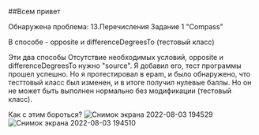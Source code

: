 ##Всем привет

Обнаружена проблема: 13.Перечисления Задание 1 "Compass"

В способе - opposite и differenceDegreesTo (тестовый класс)

Эти два способы Отсутствие необходимых условий, opposite и differenceDegreesTo нужно "source". 
Я добавил его, тест программы прошел успешно.
Но я протестировал в epam, и было обнаружено, что тесттовый класс был изменен, и в итоге получил нулевые баллы.
Но он не может быть выполнен нормально без модификации (тестовый класс).

Как с этим бороться?
![Снимок экрана 2022-08-03 194529](https://user-images.githubusercontent.com/47691093/182675665-9796074b-07cf-4364-9f31-8c69060c6b16.png)
![Снимок экрана 2022-08-03 194510](https://user-images.githubusercontent.com/47691093/182675696-0de6d29a-edcd-4a7b-bcfa-29731cba23e0.png)
